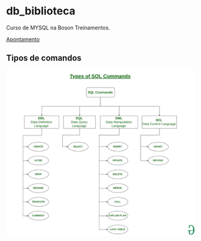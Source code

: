 # db_biblioteca

Curso de MYSQL na Boson Treinamentos.

[Apontamento](https://docs.google.com/document/d/10K52eAjahFuNzr_ciWh_ik0NnOpGii6hkNvDm4Qz90o/edit?usp=sharing)

## Tipos de comandos

<img src=".\screenshots\Type.png">
